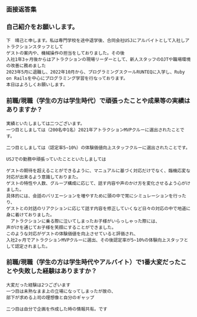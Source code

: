 ### 面接返答集

### 自己紹介をお願いします。
```
下　晴己と申します。私は専門学校を途中退学後、合同会社USJにアルバイトとして入社しアトラクションスタッフとして
ゲストの案内や、機械操作の担当をしておりました。その後
入社1年3ヶ月後からはアトラクションの現場リーダーとして、新人スタッフのOJTや職場環境の改善に務めました
2023年5月に退職し、2022年10月から、プログラミングスクールRUNTEQに入学し、Ruby on Railsを中心にプログラミング学習を行なっております。
本日はよろしくお願いします。
```


### 前職/現職（学生の方は学生時代）で頑張ったことや成果等の実績はありますか？

```
実績といたしましては二つございます。
一つ目としましては（200名中1名）2021年アトラクションMVPクルーに選出されたことです。

二つ目としましては（認定率5~10%）の体験価値向上スタッフクルーに選出されたことです。

USJでの勤務中頑張っていたことといたしましては

ゲストの期待を超えることができるように、マニュアルに基づく対応だけでなく、臨機応変な対応が出来るよう意識しておりまた。
ゲストの特性や人数、グループ構成に応じて、話す内容や声のかけ方を変化させるよう心がけました。
具体的には、会話のバリエーションを増やすために頭の中で常にシミュレーションを行ったり、
ゲストとの対話のリアクションに応じて話す内容を修正していくなど日々の対応の中で地道に身に着けておりました。
　アトラクションに乗る際に泣いてしまったお子様がいらっしゃった際には、
声がけを通じてお子様を笑顔にすることができました。
このような対応がゲストの体験価値を向上させていると評価され、
入社2ヶ月でアトラクションMVPクルーに選出、その後認定率が5~10%の体験向上スタッフとして認定されました。
```

### 前職/現職（学生の方は学生時代やアルバイト）で1番大変だったことや失敗した経験はありますか？
```
大変だった経験は2つございます
一つ目は未熟なまま上の立場になってしまったが故の、
部下が求める上司の理想像と自分のギャップ

二つ目は自分で企画を作成した時の情報共有。です

```
